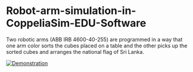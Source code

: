 # Robot-arm-simulation-in-CoppeliaSim-EDU-Software
Two robotic arms (ABB IRB 4600-40-255) are programmed in a way that one arm color sorts the cubes placed on a table and the other picks up the sorted cubes and arranges the national flag of Sri Lanka. 

[![Demonstration](https://youtu.be/-vK-h1N06V0/maxresdefault.jpg)](https://youtu.be/-vK-h1N06V0)
